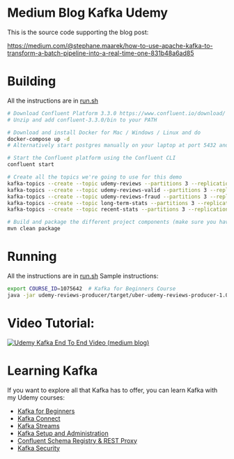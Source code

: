 # Medium Blog Kafka Udemy
This is the source code supporting the blog post:

<https://medium.com/@stephane.maarek/how-to-use-apache-kafka-to-transform-a-batch-pipeline-into-a-real-time-one-831b48a6ad85>

# Building 

All the instructions are in [run.sh](run.sh)
```bash
# Download Confluent Platform 3.3.0 https://www.confluent.io/download/
# Unzip and add confluent-3.3.0/bin to your PATH

# Download and install Docker for Mac / Windows / Linux and do
docker-compose up -d
# Alternatively start postgres manually on your laptop at port 5432 and username/password = postgres/postgres

# Start the Confluent platform using the Confluent CLI
confluent start

# Create all the topics we're going to use for this demo
kafka-topics --create --topic udemy-reviews --partitions 3 --replication-factor 1 --zookeeper localhost:2181
kafka-topics --create --topic udemy-reviews-valid --partitions 3 --replication-factor 1 --zookeeper localhost:2181
kafka-topics --create --topic udemy-reviews-fraud --partitions 3 --replication-factor 1 --zookeeper localhost:2181
kafka-topics --create --topic long-term-stats --partitions 3 --replication-factor 1 --zookeeper localhost:2181
kafka-topics --create --topic recent-stats --partitions 3 --replication-factor 1 --zookeeper localhost:2181

# Build and package the different project components (make sure you have maven installed)
mvn clean package
```

# Running
All the instructions are in [run.sh](run.sh)
Sample instructions:
```bash
export COURSE_ID=1075642  # Kafka for Beginners Course
java -jar udemy-reviews-producer/target/uber-udemy-reviews-producer-1.0-SNAPSHOT.jar
```

# Video Tutorial:
[![Udemy Kafka End To End Video (medium blog)](https://img.youtube.com/vi/h5i94umfzMM/0.jpg)](https://www.youtube.com/watch?v=h5i94umfzMM)

# Learning Kafka

If you want to explore all that Kafka has to offer, you can learn Kafka with my Udemy courses:
- [Kafka for Beginners](http://bit.ly/kafka-medium)
- [Kafka Connect](http://bit.ly/kafka-connect-medium)
- [Kafka Streams](http://bit.ly/kafka-streams-medium)
- [Kafka Setup and Administration](http://bit.ly/kafka-cluster-medium)
- [Confluent Schema Registry & REST Proxy](http://bit.ly/confluent-schema-registry-medium)
- [Kafka Security](http://bit.ly/kafka-security-medium)
